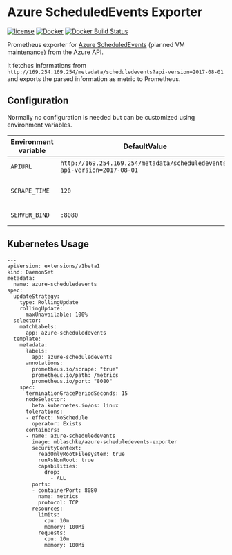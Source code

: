 Azure ScheduledEvents Exporter
==============================

[![license](https://img.shields.io/github/license/mblaschke/azure-scheduledevents-exporter.svg)](https://github.com/mblaschke/azure-scheduledevents-exporter/blob/master/LICENSE)
[![Docker](https://img.shields.io/badge/docker-mblaschke%2Fazure--scheduledevents--exporter-blue.svg?longCache=true&style=flat&logo=docker)](https://hub.docker.com/r/mblaschke/azure-scheduledevents-exporter/)
[![Docker Build Status](https://img.shields.io/docker/build/mblaschke/azure-scheduledevents-exporter.svg)](https://hub.docker.com/r/mblaschke/azure-scheduledevents-exporter/)

Prometheus exporter for [Azure ScheduledEvents](https://docs.microsoft.com/en-us/azure/virtual-machines/linux/scheduled-events) (planned VM maintenance) from the Azure API.

It fetches informations from `http://169.254.169.254/metadata/scheduledevents?api-version=2017-08-01`
and exports the parsed information as metric to Prometheus.

Configuration
-------------

Normally no configuration is needed but can be customized using environment variables.

| Environment variable | DefaultValue                                                              | Description            |
|----------------------|---------------------------------------------------------------------------|------------------------|
| `APIURL`             | `http://169.254.169.254/metadata/scheduledevents?api-version=2017-08-01`  | Azure API url          |
| `SCRAPE_TIME`        | `120`                                                                     | Time between API calls |
| `SERVER_BIND`        | `:8080`                                                                   | IP/Port binding        |


Kubernetes Usage
----------------

```
---
apiVersion: extensions/v1beta1
kind: DaemonSet
metadata:
  name: azure-scheduledevents
spec:
  updateStrategy:
    type: RollingUpdate
    rollingUpdate:
      maxUnavailable: 100%
  selector:
    matchLabels:
      app: azure-scheduledevents
  template:
    metadata:
      labels:
        app: azure-scheduledevents
      annotations:
        prometheus.io/scrape: "true"
        prometheus.io/path: /metrics
        prometheus.io/port: "8080"
    spec:
      terminationGracePeriodSeconds: 15
      nodeSelector:
        beta.kubernetes.io/os: linux
      tolerations:
      - effect: NoSchedule
        operator: Exists
      containers:
      - name: azure-scheduledevents
        image: mblaschke/azure-scheduledevents-exporter
        securityContext:
          readOnlyRootFilesystem: true
          runAsNonRoot: true
          capabilities:
            drop:
              - ALL
        ports:
        - containerPort: 8080
          name: metrics
          protocol: TCP
        resources:
          limits:
            cpu: 10m
            memory: 100Mi
          requests:
            cpu: 10m
            memory: 100Mi
```
